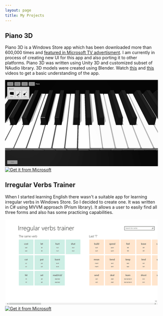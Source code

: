 ```yaml
---
layout: page
title: My Projects
---
```


## Piano 3D
Piano 3D is a Windows Store app which has been downloaded more than 600,000 times and [featured in Microsoft TV advertisment](/posts/piano3d-featured-in-MS-advertisment/).
I am currently in process of creating new UI for this app and also porting it to other platforms. Piano 3D was written using Unity 3D and customized subset of NAudio library.
3D models were created using Blender. Watch [this](https://www.youtube.com/watch?v=vTFeqLeryrE) and [this](https://www.youtube.com/watch?v=3JhGnCrwEqA) videos to get a basic understanding of the app.

<img src="/public/images/piano3DmainScreen.jpg" alt="Piano 3D main screen"/>

<a href="https://www.microsoft.com/store/apps/9wzdncrdcwvn?ocid=badge">
    <img src="https://assets.windowsphone.com/85864462-9c82-451e-9355-a3d5f874397a/English_get-it-from-MS_InvariantCulture_Default.png" alt="Get it from Microsoft" width="200px" style="margin:auto;"/>
</a>

## Irregular Verbs Trainer
When I started learning English there wasn't a suitable app for learning irregular verbs in Windows Store. So I decided to create one. It was written in C# using MVVM approach (Prism library).
It allows a user to easily find all three forms and also has some practicing capabilities.

<img src="/public/images/irregularVerbsTrainer.png" alt="Irregular Verb Trainer main screen"/>

<a href="https://www.microsoft.com/store/apps/9wzdncrdcwvq?ocid=badge">
    <img src="https://assets.windowsphone.com/85864462-9c82-451e-9355-a3d5f874397a/English_get-it-from-MS_InvariantCulture_Default.png" alt="Get it from Microsoft" width="200px" style="margin:auto;" />
</a>